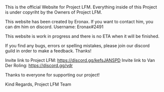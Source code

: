 This is the official Website for Project LFM.
Everything inside of this Project is under copyriht by the Owners of Project LFM.

This website has been created by Eronax.
If you want to contact him, you can dm him on discord. Username: Eronax#2491

This website is work in progress and there is no ETA when it will be finished.

If you find any bugs, errors or spelling mistakes, please join our discord guild in order to make a feedback.
Thanks!

Invite link to Project LFM: https://discord.gg/kefsJANSPD
Invite link to Van Der Roling: https://discord.gg/vdr

Thanks to everyone for supporting our project!

Kind Regards,
Project LFM Team